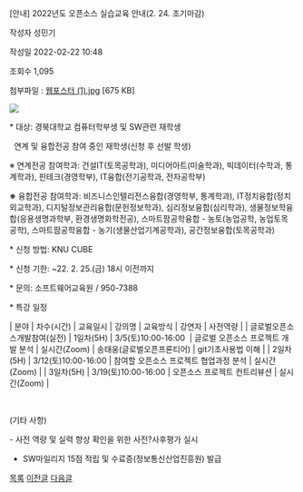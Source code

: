 
[안내] 2022년도 오픈소스 실습교육 안내(2. 24. 조기마감)





작성자
성민기


작성일
2022-02-22 10:48


조회수
1,095


첨부파일 : [웹포스터 (1).jpg](https://computer.knu.ac.kr/pack/bbs/down.php?f_name=Q0dUVllEWVRZVXdMcBYQbklUQg==&o_name=웹포스터(1).jpg&tbl=Site_BBS_25) [675 KB]


![](/pack/bbs/uploads/Site_BBS_25/120220222172021.jpg)  
  
﻿﻿﻿﻿* 대상: 경북대학교 컴퓨터학부생 및 SW관련 재학생

  연계 및 융합전공 참여 중인 재학생(신청 후 선발 학생)

※ 연계전공 참여학과: 건설IT(토목공학과), 미디어아트(미술학과), 빅데이터(수학과, 통계학과), 핀테크(경영학부), IT융합(전기공학과, 전자공학부)

**※** 융합전공 참여학과: 비즈니스인텔리전스융합(경영학부, 통계학과), IT정치융합(정치외교학과), 디지털정보관리융합(문헌정보학과), 심리정보융합(심리학과), 생물정보학융합(응용생명과학부, 환경생명화학전공), 스마트팜공학융합 - 농토(농업공학, 농업토목공학), 스마트팜공학융합 - 농기(생물산업기계공학과), 공간정보융합(토목공학과)

* 신청 방법: KNU CUBE

* 신청 기한: ~22. 2. 25.(금) 18시 이전까지

* 문의: 소프트웨어교육원 / 950-7388

* 특강 일정



| 분야 | 차수(시간) | 교육일시 | 강의명 | 교육방식 | 강연자 | 사전역량 |
| 글로벌오픈소스개발참여(실전) | 1일차(5H) | 3/5(토)10:00-16:00  | 글로벌 오픈소스 프로젝트 개발 분석 | 실시간(Zoom) | 송태웅(글로벌오픈프론티어) | git기초사용법 이해 |
| 2일차(5H) | 3/12(토)10:00-16:00 | 참여할 오픈소스 프로젝트 협업과정 분석 | 실시간(Zoom) |
| 3일차(5H) | 3/19(토)10:00-16:00 | 오픈소스 프로젝트 컨트리뷰션 | 실시간(Zoom) |

 

(기타 사항)

- 사전 역량 및 실력 향상 확인을 위한 사전?사후평가 실시

- SW마일리지 15점 적립 및 수료증(정보통신산업진흥원) 발급







[목록](https://computer.knu.ac.kr/06_sub/02_sub.html?key=&keyfield=&category=&page=1&bbs_code=Site_BBS_25)
[이전글](https://computer.knu.ac.kr/06_sub/02_sub.html?bbs_cmd=view&page=1&key=&keyfield=&category=&no=3700&bbs_code=Site_BBS_25)
[다음글](https://computer.knu.ac.kr/06_sub/02_sub.html?bbs_cmd=view&page=1&key=&keyfield=&category=&no=3702&bbs_code=Site_BBS_25)

















 